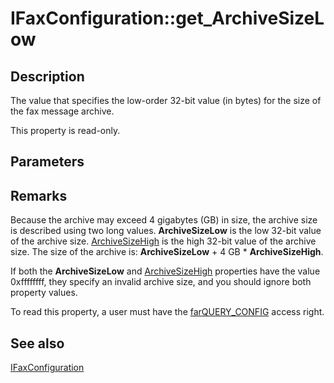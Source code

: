 # IFaxConfiguration::get_ArchiveSizeLow

## Description

The value that specifies the low-order 32-bit value (in bytes) for the size of the fax message archive.

This property is read-only.

## Parameters

## Remarks

Because the archive may exceed 4 gigabytes (GB) in size, the archive size is described using two long values. **ArchiveSizeLow** is the low 32-bit value of the archive size. [ArchiveSizeHigh](https://learn.microsoft.com/previous-versions/windows/desktop/api/faxcomex/nf-faxcomex-ifaxconfiguration-get_archivesizehigh) is the high 32-bit value of the archive size. The size of the archive is: **ArchiveSizeLow** + 4 GB * **ArchiveSizeHigh**.

If both the **ArchiveSizeLow** and [ArchiveSizeHigh](https://learn.microsoft.com/previous-versions/windows/desktop/api/faxcomex/nf-faxcomex-ifaxconfiguration-get_archivesizehigh) properties have the value 0xffffffff, they specify an invalid archive size, and you should ignore both property values.

To read this property, a user must have the [farQUERY_CONFIG](https://learn.microsoft.com/previous-versions/windows/desktop/api/faxcomex/ne-faxcomex-fax_access_rights_enum) access right.

## See also

[IFaxConfiguration](https://learn.microsoft.com/previous-versions/windows/desktop/api/faxcomex/nn-faxcomex-ifaxconfiguration)